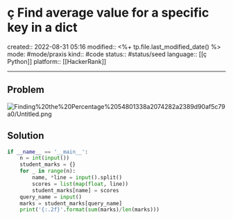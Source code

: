 # ç Find average value for a specific key in a dict
created:: 2022-08-31 05:16
modified:: <%+ tp.file.last_modified_date() %>
mode: #mode/praxis 
kind:: #code
status:: #status/seed
language:: [[ç Python]]
platform:: [[HackerRank]]
***

## Problem

![Finding%20the%20Percentage%2054801338a2074282a2389d90af5c79a0/Untitled.png](Media/Untitled%203.png)

## Solution

```python
if __name__ == '__main__':
    n = int(input())
    student_marks = {}
    for _ in range(n):
        name, *line = input().split()
        scores = list(map(float, line))
        student_marks[name] = scores
    query_name = input()
    marks = student_marks[query_name]
    print('{:.2f}'.format(sum(marks)/len(marks)))
```